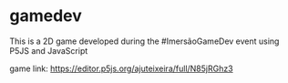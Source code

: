 # gamedev
This is a 2D game developed during the #ImersãoGameDev event using P5JS and JavaScript

game link: https://editor.p5js.org/ajuteixeira/full/N85jRGhz3
